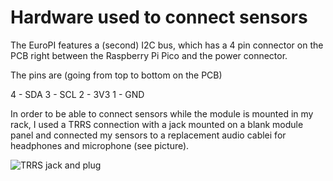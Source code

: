 # Hardware used to connect sensors

The EuroPI features a (second) I2C bus, which has a 4 pin connector on the PCB right between the
Raspberry Pi Pico and the power connector.

The pins are (going from top to bottom on the PCB)

4 - SDA
3 - SCL
2 - 3V3
1 - GND

In order to be able to connect sensors while the module is mounted in my rack, I used a TRRS connection with
a jack mounted on a blank module panel and connected my sensors to a replacement audio cablei
for headphones and microphone (see picture).

![TRRS jack and plug](TRRS.png)

